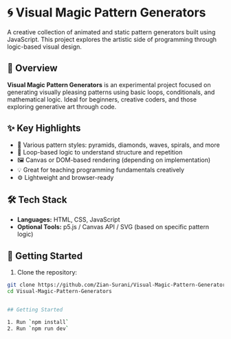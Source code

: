 # 🌀 Visual Magic Pattern Generators

A creative collection of animated and static pattern generators built using JavaScript. This project explores the artistic side of programming through logic-based visual design.

## 🎨 Overview

**Visual Magic Pattern Generators** is an experimental project focused on generating visually pleasing patterns using basic loops, conditionals, and mathematical logic. Ideal for beginners, creative coders, and those exploring generative art through code.

## ✨ Key Highlights

- 🧩 Various pattern styles: pyramids, diamonds, waves, spirals, and more
- 🔁 Loop-based logic to understand structure and repetition
- 🖼️ Canvas or DOM-based rendering (depending on implementation)
- 💡 Great for teaching programming fundamentals creatively
- ⚙️ Lightweight and browser-ready

## 🛠 Tech Stack

- **Languages:** HTML, CSS, JavaScript  
- **Optional Tools:** p5.js / Canvas API / SVG (based on specific pattern logic)

## 🚀 Getting Started

1. Clone the repository:

```bash
git clone https://github.com/Zian-Surani/Visual-Magic-Pattern-Generators.git
cd Visual-Magic-Pattern-Generators


## Getting Started

1. Run `npm install`
2. Run `npm run dev`

